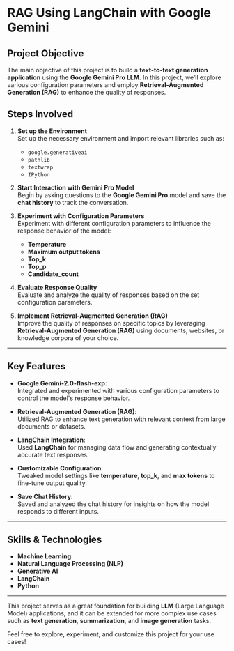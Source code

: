 # RAG Using LangChain with Google Gemini

## Project Objective

The main objective of this project is to build a **text-to-text generation application** using the **Google Gemini Pro LLM**. In this project, we’ll explore various configuration parameters and employ **Retrieval-Augmented Generation (RAG)** to enhance the quality of responses.

## Steps Involved

1. **Set up the Environment**  
   Set up the necessary environment and import relevant libraries such as:
   - `google.generativeai`
   - `pathlib`
   - `textwrap`
   - `IPython`

2. **Start Interaction with Gemini Pro Model**  
   Begin by asking questions to the **Google Gemini Pro** model and save the **chat history** to track the conversation.

3. **Experiment with Configuration Parameters**  
   Experiment with different configuration parameters to influence the response behavior of the model:
   - **Temperature**
   - **Maximum output tokens**
   - **Top_k**
   - **Top_p**
   - **Candidate_count**

4. **Evaluate Response Quality**  
   Evaluate and analyze the quality of responses based on the set configuration parameters.

5. **Implement Retrieval-Augmented Generation (RAG)**  
   Improve the quality of responses on specific topics by leveraging **Retrieval-Augmented Generation (RAG)** using documents, websites, or knowledge corpora of your choice.

---

## Key Features

- **Google Gemini-2.0-flash-exp**:  
  Integrated and experimented with various configuration parameters to control the model's response behavior.

- **Retrieval-Augmented Generation (RAG)**:  
  Utilized RAG to enhance text generation with relevant context from large documents or datasets.

- **LangChain Integration**:  
  Used **LangChain** for managing data flow and generating contextually accurate text responses.

- **Customizable Configuration**:  
  Tweaked model settings like **temperature**, **top_k**, and **max tokens** to fine-tune output quality.

- **Save Chat History**:  
  Saved and analyzed the chat history for insights on how the model responds to different inputs.

---

## Skills & Technologies

- **Machine Learning**
- **Natural Language Processing (NLP)**
- **Generative AI**
- **LangChain**
- **Python**

---

This project serves as a great foundation for building **LLM** (Large Language Model) applications, and it can be extended for more complex use cases such as **text generation**, **summarization**, and **image generation** tasks. 

Feel free to explore, experiment, and customize this project for your use cases!
